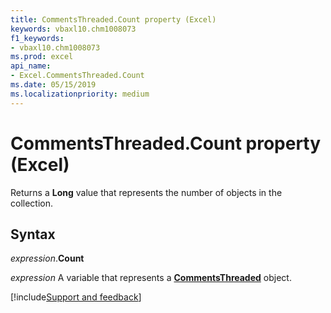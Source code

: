 ```yaml
---
title: CommentsThreaded.Count property (Excel)
keywords: vbaxl10.chm1008073
f1_keywords:
- vbaxl10.chm1008073
ms.prod: excel
api_name:
- Excel.CommentsThreaded.Count
ms.date: 05/15/2019
ms.localizationpriority: medium
---
```



# CommentsThreaded.Count property (Excel)

Returns a **Long** value that represents the number of objects in the collection.


## Syntax

_expression_.**Count**

_expression_ A variable that represents a **[CommentsThreaded](Excel.CommentsThreaded.md)** object.




[!include[Support and feedback](~/includes/feedback-boilerplate.md)]